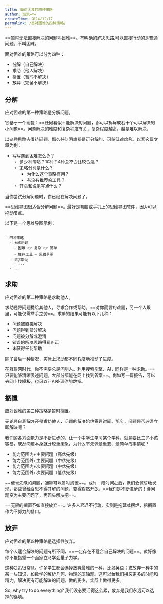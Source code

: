 ```yaml
---
title: 面对困难的四种策略
author: 凯凯=v=
createTime: 2024/12/17
permalink: /面对困难的四种策略/
---
```


==暂时无法直接解决的问题叫困难==。有明确的解决思路,可以直接行动的是普通问题，不叫困难。

面对困难的策略可以分为四种：

- 分解（自己解决）
- 求助（他人解决）
- 搁置（暂时不解决）
- 放弃（完全不解决）

## 分解

应对困难的第一种策略是分解问题。

它基于一个前提：==任何看似不能解决的问题，都可以拆解成若干个可以解决的小问题==。问题解决的难度和复杂程度有关，复杂程度越高，越是难以解决。

以这种思路去看待问题，那么任何困难都是可分解的，可降低难度的。以写这篇文章为例：

- 写写遇到困难怎么办？
  - 多少种策略？10种？4种会不会比较合适？
  - 策略分别是什么？
    - 为什么这个策略有用？
    - 有没有推荐的工具？
  - 开头和结尾写点什么？

当你尝试分解问题时，你已经在解决问题了。

==思维导图很适合分解问题==。最好是电脑或手机上的思维导图软件，因为可以拖动节点。

以下是一个思维导图示例：


```markmap

- 四种策略
  - 分解问题
    - 困难 👉 复杂 👉 简单
    - 推荐工具 — 思维导图
  - 寻求帮助
    - ...
  - ...

```

## 求助

应对困难的第二种策略是求助他人。

求助是将问题抛给其他人，寻求合作或帮助。==对你而言的难题，另一个人眼里，可能仅需举手之劳==。求助的结果可能有以下几种：

- 问题被直接解决
- 问题得到部分解决
- 问题被分解或澄清
- 错误的解决思路得到纠正
- 未获得任何帮助

除了最后一种情况，实际上求助都不同程度地推动了进度。

在互联网时代，你不需要总是问别人。利用搜索引擎、AI，同样是一种求助。==只要能够清晰表述问题，大部分都能在网上找到答案==。例如写一篇报告，可以去网上找模板，也可以让AI处理你的数据。

## 搁置

应对困难的第三种策略是暂时搁置。

无论是自我解决还是求助他人，问题的解决始终需要时间。那么，问题是否必须立即解决呢？

我们的各方面能力是不断进步的。让一个中学生学习某个学科，就是要比三岁小孩容易。既然问题本身就分轻重缓急，为什么不先做最重要、最简单的事情呢？

- 能力范围内+主要问题（高优先级）
- 能力范围外+主要问题（中优先级）
- 能力范围内+次要问题（中优先级）
- 能力范围外+次要问题（低优先级）

==低优先级的问题，通常可以暂时搁置==。或许一段时间之后，我们会惊讶地发现，那些曾经百思不得其解的问题，变得豁然开朗。==我们是不断进步的！待问题变为主要问题了，再回头解决吧==。

==无限的搁置不如直接放弃==。许多人迟迟不行动，实则是拖延或摆烂，把搁置作为不努力的借口。

## 放弃

应对困难的第四种策略是选择性放弃。

每个人适合解决的问题有所不同，==一定存在不适合自己解决的问题==。就好像你不能指望一个画家立马学会量子力学。

这种决策很常见。许多学生都会选择放弃最难的一科，比如英语；或放弃一科中的某一块知识，如数学的解析几何、物理的压轴题。这可以给我们换来更多的时间和精力，解决更有可能解决的问题。做的更少，实际上做得更多。

So, why try to do everything? 我们没必要活得这么累，放弃是我们永远可以选择的选项。
